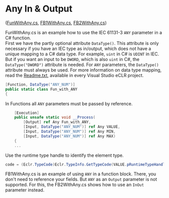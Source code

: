# Any In & Output  
([FunWithAny.cs](FunWithAny.cs), [FB1WithAny.cs](FB1WithAny.cs), [FB2WithAny.cs](FB2WithAny.cs))

FunWithAny.cs is an example how to use the IEC 61131-3 `ANY` parameter in a C# function.  
First we have the partly optional attribute `DataType()`.
This attribute is only necessary if you have an IEC type as in/output, which does not have a unique mapping to a C# data type.
For example, `uint` in C# is `UDINT` in IEC. But if you want an input to be `DWORD`, which is also `uint` in C#, the `DataType("DWORD")` attribute is needed.
For `ANY` parameters, the `DataType()` attribute must always be used.
For more information on data type mapping, read the [Readme.txt](../Readme.txt), available in every Visual Studio eCLR project.
```cs
[Function, DataType("ANY_NUM")]
public static class Fun_with_ANY
{
```

In Functions all `ANY` parameters must be passed by reference.
```cs
    [Execution]
    public unsafe static void __Process(
        [Output] ref Any Fun_with_ANY,
        [Input, DataType("ANY_NUM")] ref Any VALUE,
        [Input, DataType("ANY_NUM")] ref Any MIN,
        [Input, DataType("ANY_NUM")] ref Any MAX)
    {
    ...
```
Use the runtime type handle to identify the element type.

```cs
code = (Eclr.TypeCode)Eclr.TypeInfo.GetTypeCode(VALUE.pRuntimeTypeHandle);
```

FB1WithAny.cs is an example of using `ANY` in a function block. There, you don't need to reference your fields. 
But `ANY` as an `Output` parameter is not supported. For this, the FB2WithAny.cs shows how to use an `InOut` parameter instead.
